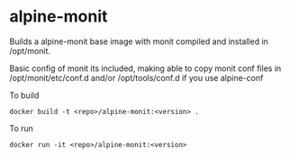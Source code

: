 alpine-monit
=============

Builds a alpine-monit base image with monit compiled and installed in /opt/monit.

Basic config of monit its included, making able to copy monit conf files in /opt/monit/etc/conf.d and/or /opt/tools/conf.d if you use alpine-conf

To build

```
docker build -t <repo>/alpine-monit:<version> .
```

To run

```
docker run -it <repo>/alpine-monit:<version> 
```

